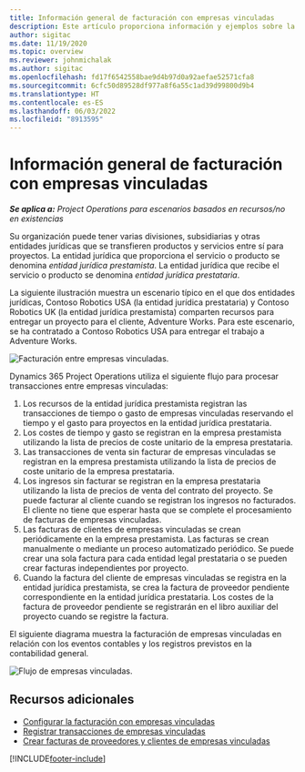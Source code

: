 ```yaml
---
title: Información general de facturación con empresas vinculadas
description: Este artículo proporciona información y ejemplos sobre la facturación de empresas vinculadas para proyectos.
author: sigitac
ms.date: 11/19/2020
ms.topic: overview
ms.reviewer: johnmichalak
ms.author: sigitac
ms.openlocfilehash: fd17f6542558bae9d4b97d0a92aefae52571cfa8
ms.sourcegitcommit: 6cfc50d89528df977a8f6a55c1ad39d99800d9b4
ms.translationtype: HT
ms.contentlocale: es-ES
ms.lasthandoff: 06/03/2022
ms.locfileid: "8913595"
---
```

# <a name="intercompany-invoicing-overview"></a>Información general de facturación con empresas vinculadas

_**Se aplica a:** Project Operations para escenarios basados en recursos/no en existencias_

Su organización puede tener varias divisiones, subsidiarias y otras entidades jurídicas que se transfieren productos y servicios entre sí para proyectos. La entidad jurídica que proporciona el servicio o producto se denomina *entidad jurídica prestamista*. La entidad jurídica que recibe el servicio o producto se denomina *entidad jurídica prestataria*.

La siguiente ilustración muestra un escenario típico en el que dos entidades jurídicas, Contoso Robotics USA (la entidad jurídica prestataria) y Contoso Robotics UK (la entidad jurídica prestamista) comparten recursos para entregar un proyecto para el cliente, Adventure Works. Para este escenario, se ha contratado a Contoso Robotics USA para entregar el trabajo a Adventure Works.

![Facturación entre empresas vinculadas.](./media/IntercompanyScenario.png) 

Dynamics 365 Project Operations utiliza el siguiente flujo para procesar transacciones entre empresas vinculadas:

1. Los recursos de la entidad jurídica prestamista registran las transacciones de tiempo o gasto de empresas vinculadas reservando el tiempo y el gasto para proyectos en la entidad jurídica prestataria.
2. Los costes de tiempo y gasto se registran en la empresa prestamista utilizando la lista de precios de coste unitario de la empresa prestataria.
3. Las transacciones de venta sin facturar de empresas vinculadas se registran en la empresa prestamista utilizando la lista de precios de coste unitario de la empresa prestataria.
4. Los ingresos sin facturar se registran en la empresa prestataria utilizando la lista de precios de venta del contrato del proyecto. Se puede facturar al cliente cuando se registran los ingresos no facturados. El cliente no tiene que esperar hasta que se complete el procesamiento de facturas de empresas vinculadas.
5. Las facturas de clientes de empresas vinculadas se crean periódicamente en la empresa prestamista. Las facturas se crean manualmente o mediante un proceso automatizado periódico. Se puede crear una sola factura para cada entidad legal prestataria o se pueden crear facturas independientes por proyecto.
6. Cuando la factura del cliente de empresas vinculadas se registra en la entidad jurídica prestamista, se crea la factura de proveedor pendiente correspondiente en la entidad jurídica prestataria. Los costes de la factura de proveedor pendiente se registrarán en el libro auxiliar del proyecto cuando se registre la factura.

El siguiente diagrama muestra la facturación de empresas vinculadas en relación con los eventos contables y los registros previstos en la contabilidad general.

![Flujo de empresas vinculadas.](./media/IntercompanyFlow.png)

## <a name="additional-resources"></a>Recursos adicionales

- [Configurar la facturación con empresas vinculadas](configure-intercompany-invoicing.md)
- [Registrar transacciones de empresas vinculadas](create-intercompany-transactions.md)
- [Crear facturas de proveedores y clientes de empresas vinculadas](create-intercompany-customer-vendor-invoices.md)


[!INCLUDE[footer-include](../includes/footer-banner.md)]